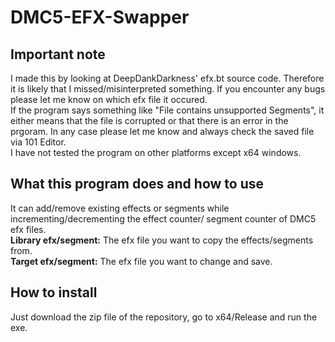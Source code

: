 # DMC5-EFX-Swapper
## Important note
I made this by looking at DeepDankDarkness' efx.bt source code. Therefore it is likely that I missed/misinterpreted something. If you encounter any bugs please let me know on which efx file it occured.<br />
If the program says something like "File contains unsupported Segments", it either means that the file is corrupted or that there is an error in the prgoram. In any case please let me know and always check the saved file via 101 Editor. <br />
I have not tested the program on other platforms except x64 windows.

## What this program does and how to use
It can add/remove existing effects or segments while incrementing/decrementing the effect counter/ segment counter of DMC5 efx files.<br />
**Library efx/segment:** The efx file you want to copy the effects/segments from.<br />
**Target efx/segment:** The efx file you want to change and save.

## How to install
Just download the zip file of the repository, go to x64/Release and run the exe.

